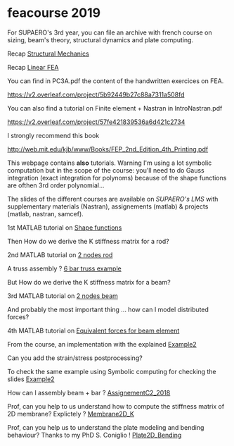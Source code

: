 # feacourse 2019


For SUPAERO's 3rd year, you can file an archive with french course on sizing, beam's theory, structural dynamics and plate computing.

Recap [Structural Mechanics](https://github.com/jomorlier/feacourse2019/blob/master/Recap_1A_2A_SUPAERO.zip)

Recap [Linear FEA](https://github.com/jomorlier/feacourse2019/blob/master/ArchiveFEA.zip)

You can find in PC3A.pdf the content of the handwritten exercices on FEA.

https://v2.overleaf.com/project/5b92449b27c88a7311a508fd

You can also find a tutorial on Finite element + Nastran in IntroNastran.pdf

https://v2.overleaf.com/project/57fe421839536a6d421c2734

I strongly recommend this book

http://web.mit.edu/kjb/www/Books/FEP_2nd_Edition_4th_Printing.pdf



This webpage contains **also** tutorials. Warning I'm using a lot symbolic computation but in the scope of the course:
you'll need to do Gauss integration (exact integration for polynoms) because of the shape functions are ofthen 3rd order polynomial...

The slides of the different courses are available on *SUPAERO's LMS* with supplementary materials (Nastran), assignements (matlab) & projects (matlab, nastran, samcef).

1st MATLAB tutorial on [Shape functions](http://htmlpreview.github.io/?https://github.com/jomorlier/feacourse2018/blob/master/Shape_Functions/ShapeFunction.html)

Then How do we derive the K stiffness matrix for a rod?


2nd MATLAB tutorial on [2 nodes rod](http://htmlpreview.github.io/?https://github.com/jomorlier/feacourse2018/blob/master/K_derivation_Rod/K_derivation2_node.html)

A truss assembly ?
[6 bar truss example](http://htmlpreview.github.io/?https://github.com/jomorlier/feacourse2018/blob/master/Truss/CorrectionTruss.html)

But How do we derive the K stiffness matrix for a beam?


3rd MATLAB tutorial on [2 nodes beam](http://htmlpreview.github.io/?https://github.com/jomorlier/feacourse2018/blob/master/K_derivation_Beam/K_derivation_beam.html)

And probably the most important thing ... how can I model distributed forces?

4th MATLAB tutorial on [Equivalent forces for beam element](http://htmlpreview.github.io/?https://github.com/jomorlier/feacourse2018/blob/master/Equivalent_Nodal_force/Equivalent_Nodal_force.html)


From the course, an implementation with the explained [Example2](http://htmlpreview.github.io/?https://github.com/jomorlier/feacourse2018/blob/master/Correction_Example2/Correction_Example2_NoSYM.html)

Can you add the strain/stress postprocessing?

To check the same example using Symbolic computing for checking the slides [Example2](http://htmlpreview.github.io/?https://github.com/jomorlier/feacourse2018/blob/master/Correction_Example2/Correction_Example2.html)

How can I assembly beam + bar ? [AssignementC2_2018](http://htmlpreview.github.io/?https://github.com/jomorlier/feacourse2018/blob/master/AssignementC2_2018/Assignement2_2018_correction.html)

Prof, can you help to us understand how to compute the stiffness matrix of 2D membrane?
Explictely ?  [Membrane2D_K](http://htmlpreview.github.io/?https://github.com/jomorlier/feacourse2018/blob/master/Membrane2D_K/Elementarystiffrecmesh.html)

Prof, can you help us to understand the plate modeling and bending behaviour?
Thanks to my PhD S. Coniglio !  [Plate2D_Bending](http://htmlpreview.github.io/?https://github.com/jomorlier/feacourse2018/blob/master/Plate2D_Bending/plate_el.html)



